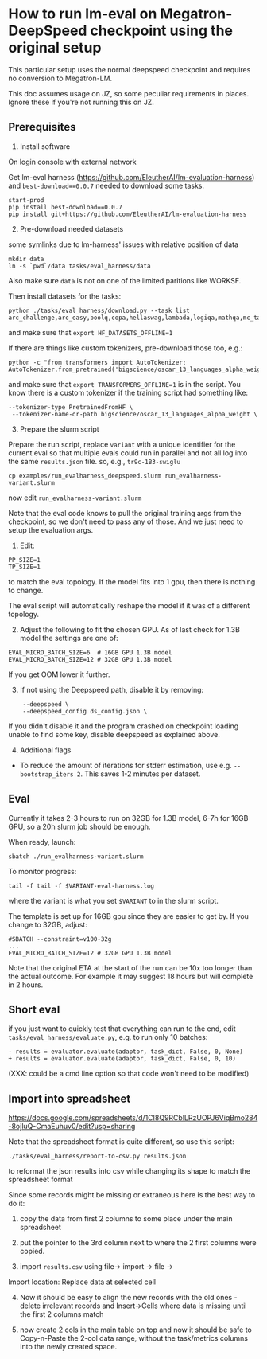 # How to run lm-eval on Megatron-DeepSpeed checkpoint using the original setup

This particular setup uses the normal deepspeed checkpoint and requires no conversion to Megatron-LM.

This doc assumes usage on JZ, so some peculiar requirements in places. Ignore these if you're not running this on JZ.

## Prerequisites

1. Install software

On login console with external network

Get lm-eval harness (https://github.com/EleutherAI/lm-evaluation-harness) and `best-download==0.0.7` needed to download some tasks.
```
start-prod
pip install best-download==0.0.7
pip install git+https://github.com/EleutherAI/lm-evaluation-harness
```

2. Pre-download needed datasets

some symlinks due to lm-harness' issues with relative position of data
```
mkdir data
ln -s `pwd`/data tasks/eval_harness/data
```
Also make sure `data` is not on one of the limited paritions like WORKSF.

Then install datasets for the tasks:
```
python ./tasks/eval_harness/download.py --task_list
arc_challenge,arc_easy,boolq,copa,hellaswag,lambada,logiqa,mathqa,mc_taco,mrpc,multirc,openbookqa,piqa,prost,pubmedqa,qnli,qqp,race,rte,sciq,sst,triviaqa,webqs,wic,winogrande,wnli,wsc
```
and make sure that `export HF_DATASETS_OFFLINE=1`

If there are things like custom tokenizers, pre-download those too, e.g.:

```
python -c "from transformers import AutoTokenizer; AutoTokenizer.from_pretrained('bigscience/oscar_13_languages_alpha_weight')"
```
and make sure that `export TRANSFORMERS_OFFLINE=1` is in the script.
You know there is a custom tokenizer if the training script had something like:

```
--tokenizer-type PretrainedFromHF \
 --tokenizer-name-or-path bigscience/oscar_13_languages_alpha_weight \
```

3. Prepare the slurm script

Prepare the run script, replace `variant` with a unique identifier for the current eval so that multiple evals could run in parallel and not all log into the same `results.json` file. so, e.g., `tr9c-1B3-swiglu`

```
cp examples/run_evalharness_deepspeed.slurm run_evalharness-variant.slurm
```

now edit `run_evalharness-variant.slurm`


Note that the eval code knows to pull the original training args from the checkpoint, so we don't need to pass any of those. And we just need to setup the evaluation args.

1. Edit:

```
PP_SIZE=1
TP_SIZE=1
```
to match the eval topology. If the model fits into 1 gpu, then there is nothing to change.

The eval script will automatically reshape the model if it was of a different topology.


2. Adjust the following to fit the chosen GPU. As of last check for 1.3B model the settings are one of:
```
EVAL_MICRO_BATCH_SIZE=6  # 16GB GPU 1.3B model
EVAL_MICRO_BATCH_SIZE=12 # 32GB GPU 1.3B model
```

If you get OOM lower it further.

3. If not using the Deepspeed path, disable it by removing:

```
    --deepspeed \
    --deepspeed_config ds_config.json \
```

If you didn't disable it and the program crashed on checkpoint loading unable to find some key, disable deepspeed as explained above.

4. Additional flags

- To reduce the amount of iterations for stderr estimation, use e.g. `--bootstrap_iters 2`. This saves 1-2 minutes per dataset.

## Eval

Currently it takes 2-3 hours to run on 32GB for 1.3B model, 6-7h for 16GB GPU, so a 20h slurm job should be enough.

When ready, launch:
```
sbatch ./run_evalharness-variant.slurm
```

To monitor progress:
```
tail -f tail -f $VARIANT-eval-harness.log
```
where the variant is what you set `$VARIANT` to in the slurm script.

The template is set up for 16GB gpu since they are easier to get by. If you change to 32GB, adjust:
```
#SBATCH --constraint=v100-32g
...
EVAL_MICRO_BATCH_SIZE=12 # 32GB GPU 1.3B model
```


Note that the original ETA at the start of the run can be 10x too longer than the actual outcome. For example it may suggest 18 hours but will complete in 2 hours.


## Short eval

if you just want to quickly test that everything can run to the end, edit `tasks/eval_harness/evaluate.py`,  e.g. to run only 10 batches:
```
- results = evaluator.evaluate(adaptor, task_dict, False, 0, None)
+ results = evaluator.evaluate(adaptor, task_dict, False, 0, 10)
```

(XXX: could be a cmd line option so that code won't need to be modified)


## Import into spreadsheet

https://docs.google.com/spreadsheets/d/1CI8Q9RCblLRzUOPJ6ViqBmo284-8ojluQ-CmaEuhuv0/edit?usp=sharing

Note that the spreadsheet format is quite different, so use this script:
```
./tasks/eval_harness/report-to-csv.py results.json
```
to reformat the json results into csv while changing its shape to match the spreadsheet format

Since some records might be missing or extraneous here is the best way to do it:

1. copy the data from first 2 columns to some place under the main spreadsheet

2. put the pointer to the 3rd column next to where the 2 first columns were copied.

3. import `results.csv` using file-> import -> file ->

Import location: Replace data at selected cell

4. Now it should be easy to align the new records with the old ones - delete irrelevant records and Insert->Cells where data is missing until the first 2 columns match

5. now create 2 cols in the main table on top and now it should be safe to Copy-n-Paste the 2-col data range, without the task/metrics columns into the newly created space.
